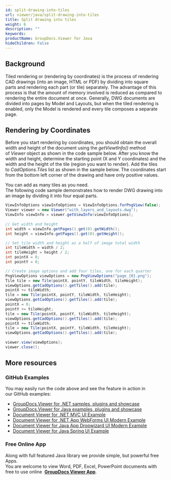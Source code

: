 ```yaml
---
id: split-drawing-into-tiles
url: viewer/java/split-drawing-into-tiles
title: Split drawing into tiles
weight: 6
description: ""
keywords: 
productName: GroupDocs.Viewer for Java
hideChildren: False
---
```

## Background

Tiled rendering or (rendering by coordinates) is the process of rendering CAD drawings (into an image, HTML or PDF) by dividing into square parts and rendering each part (or tile) separately. The advantage of this process is that the amount of memory involved is reduced as compared to rendering the entire document at once. Generally, DWG documents are divided into pages by Model and Layouts, but when the tiled rendering is enabled, only the Model is rendered and every tile composes a separate page. 

## Rendering by Coordinates

Before you start rendering by coordinates, you should obtain the overall width and height of the document using the *getViewtInfo()* method of *Viewer* object as shown in the code sample below. After you know the width and height, determine the starting point (X and Y coordinates) and the width and the height of the tile (region you want to render). Add the tiles to *CadOptions.Tiles* list as shown in the sample below. The coordinates start from the bottom left corner of the drawing and have only positive values. 

You can add as many tiles as you need.  
The following code sample demonstrates how to render DWG drawing into an image by dividing it into four equal parts.

```java       
ViewInfoOptions viewInfoOptions = ViewInfoOptions.forPngView(false);
Viewer viewer = new Viewer("with_layers_and_layouts.dwg");
ViewInfo viewInfo = viewer.getViewInfo(viewInfoOptions);
 
// Get width and height
int width = viewInfo.getPages().get(0).getWidth();
int height = viewInfo.getPages().get(0).getHeight();

// Set tile width and height as a half of image total width
int tileWidth = width / 2;
int tileHeight = height / 2;
int pointX = 0;
int pointY = 0;

// Create image options and add four tiles, one for each quarter
PngViewOptions viewOptions = new PngViewOptions("page_{0}.png");
Tile tile = new Tile(pointX, pointY, tileWidth, tileHeight);
viewOptions.getCadOptions().getTiles().add(tile);
pointX += tileWidth;
tile = new Tile(pointX, pointY, tileWidth, tileHeight);
viewOptions.getCadOptions().getTiles().add(tile);
pointX = 0;
pointY += tileHeight;
tile = new Tile(pointX, pointY, tileWidth, tileHeight);
viewOptions.getCadOptions().getTiles().add(tile);
pointX += tileWidth;
tile = new Tile(pointX, pointY, tileWidth, tileHeight);
viewOptions.getCadOptions().getTiles().add(tile);
 
viewer.view(viewOptions);
viewer.close();            
```

## More resources
### GitHub Examples
You may easily run the code above and see the feature in action in our GitHub examples:
*   [GroupDocs.Viewer for .NET samples, plugins and showcase](https://github.com/groupdocs-viewer/GroupDocs.Viewer-for-.NET)    
*   [GroupDocs.Viewer for Java examples, plugins and showcase](https://github.com/groupdocs-viewer/GroupDocs.Viewer-for-Java)    
*   [Document Viewer for .NET MVC UI Example](https://github.com/groupdocs-viewer/GroupDocs.Viewer-for-.NET-MVC)    
*   [Document Viewer for .NET App WebForms UI Modern Example](https://github.com/groupdocs-viewer/GroupDocs.Viewer-for-.NET-WebForms)    
*   [Document Viewer for Java App Dropwizard UI Modern Example](https://github.com/groupdocs-viewer/GroupDocs.Viewer-for-Java-Dropwizard)    
*   [Document Viewer for Java Spring UI Example](https://github.com/groupdocs-viewer/GroupDocs.Viewer-for-Java-Spring)
    
### Free Online App
Along with full featured Java library we provide simple, but powerful free Apps.  
You are welcome to view Word, PDF, Excel, PowerPoint documents with free to use online  **[GroupDocs Viewer App](https://products.groupdocs.app/viewer)**.